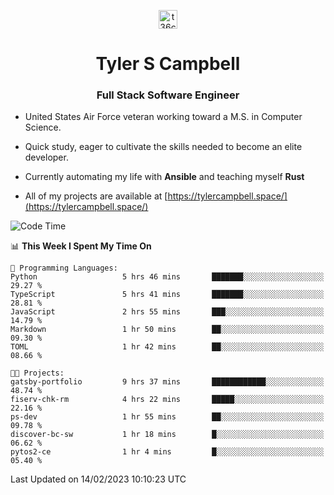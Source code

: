 <p align="center">
<a href="https://www.linkedin.com/in/t36campbell" target="blank"><img align="center" src="https://ik.imagekit.io/t36campbell/Portfolio/linkedin.png.original_m8bbGgPh6.png" alt="t36campbell" height="30" width="30" /></a>
</p>
<h1 align="center">Tyler S Campbell</h1>
<h3 align="center">Full Stack Software Engineer</h3>

* United States Air Force veteran working toward a M.S. in Computer Science.

* Quick study, eager to cultivate the skills needed to become an elite developer.

* Currently automating my life with **Ansible** and teaching myself **Rust**

* All of my projects are available at [https://tylercampbell.space/](https://tylercampbell.space/)

<!--START_SECTION:waka-->
![Code Time](http://img.shields.io/badge/Code%20Time-2%2C165%20hrs%2021%20mins-blue)

📊 **This Week I Spent My Time On** 

```text
💬 Programming Languages: 
Python                   5 hrs 46 mins       ███████░░░░░░░░░░░░░░░░░░   29.27 % 
TypeScript               5 hrs 41 mins       ███████░░░░░░░░░░░░░░░░░░   28.81 % 
JavaScript               2 hrs 55 mins       ███░░░░░░░░░░░░░░░░░░░░░░   14.79 % 
Markdown                 1 hr 50 mins        ██░░░░░░░░░░░░░░░░░░░░░░░   09.30 % 
TOML                     1 hr 42 mins        ██░░░░░░░░░░░░░░░░░░░░░░░   08.66 % 

🐱‍💻 Projects: 
gatsby-portfolio         9 hrs 37 mins       ████████████░░░░░░░░░░░░░   48.74 % 
fiserv-chk-rm            4 hrs 22 mins       █████░░░░░░░░░░░░░░░░░░░░   22.16 % 
ps-dev                   1 hr 55 mins        ██░░░░░░░░░░░░░░░░░░░░░░░   09.78 % 
discover-bc-sw           1 hr 18 mins        █░░░░░░░░░░░░░░░░░░░░░░░░   06.62 % 
pytos2-ce                1 hr 4 mins         █░░░░░░░░░░░░░░░░░░░░░░░░   05.40 % 

```


 Last Updated on 14/02/2023 10:10:23 UTC
<!--END_SECTION:waka-->

